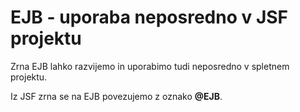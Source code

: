 # EJB - uporaba neposredno v JSF projektu

Zrna EJB lahko razvijemo in uporabimo tudi neposredno v spletnem projektu.

Iz JSF zrna se na EJB povezujemo z oznako **@EJB**. 
